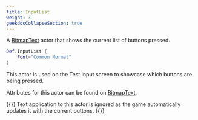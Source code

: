 ```yaml
---
title: InputList
weight: 3
geekdocCollapseSection: true
---
```


A [BitmapText](../bitmaptext/) actor that shows the current list of buttons pressed.

```lua
Def.InputList {
	Font="Common Normal"
}
```

This actor is used on the Test Input screen to showcase which buttons are being pressed.

Attributes for this actor can be found on [BitmapText](../bitmaptext/).

{{<hint warning>}}
Text application to this actor is ignored as the game automatically updates it with the current buttons.
{{</hint>}}